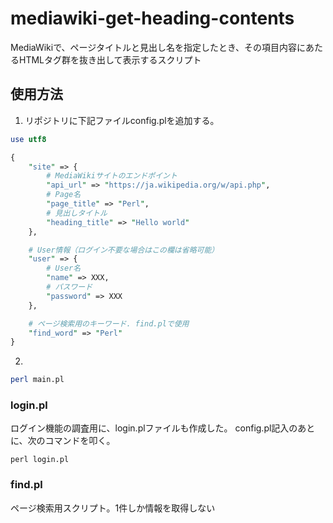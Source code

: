 # mediawiki-get-heading-contents
MediaWikiで、ページタイトルと見出し名を指定したとき、その項目内容にあたるHTMLタグ群を抜き出して表示するスクリプト

## 使用方法

1. リポジトリに下記ファイルconfig.plを追加する。
```Perl:config.pl
use utf8

{
    "site" => {
        # MediaWikiサイトのエンドポイント
        "api_url" => "https://ja.wikipedia.org/w/api.php",
        # Page名
        "page_title" => "Perl",
        # 見出しタイトル
        "heading_title" => "Hello world"
    },

    # User情報（ログイン不要な場合はこの欄は省略可能）
    "user" => {
        # User名
        "name" => XXX,
        # パスワード
        "password" => XXX
    },

    # ページ検索用のキーワード. find.plで使用
    "find_word" => "Perl"
}
```

2. 

```bash
perl main.pl
```

### login.pl

ログイン機能の調査用に、login.plファイルも作成した。
config.pl記入のあとに、次のコマンドを叩く。
```
perl login.pl
```

### find.pl

ページ検索用スクリプト。1件しか情報を取得しない
